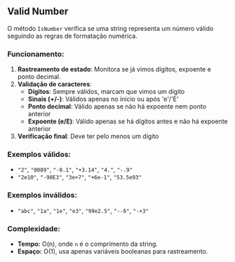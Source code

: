 ## Valid Number

O método `IsNumber` verifica se uma string representa um número válido seguindo as regras de formatação numérica.

### Funcionamento:
1. **Rastreamento de estado**: Monitora se já vimos dígitos, expoente e ponto decimal.
2. **Validação de caracteres**:
   - **Dígitos**: Sempre válidos, marcam que vimos um dígito
   - **Sinais (+/-)**: Válidos apenas no início ou após 'e'/'E'
   - **Ponto decimal**: Válido apenas se não há expoente nem ponto anterior
   - **Expoente (e/E)**: Válido apenas se há dígitos antes e não há expoente anterior
3. **Verificação final**: Deve ter pelo menos um dígito

### Exemplos válidos:
- `"2"`, `"0089"`, `"-0.1"`, `"+3.14"`, `"4."`, `"-.9"`
- `"2e10"`, `"-90E3"`, `"3e+7"`, `"+6e-1"`, `"53.5e93"`

### Exemplos inválidos:
- `"abc"`, `"1a"`, `"1e"`, `"e3"`, `"99e2.5"`, `"--6"`, `"-+3"`

### Complexidade:
- **Tempo:** O(n), onde `n` é o comprimento da string.
- **Espaço:** O(1), usa apenas variáveis booleanas para rastreamento.
